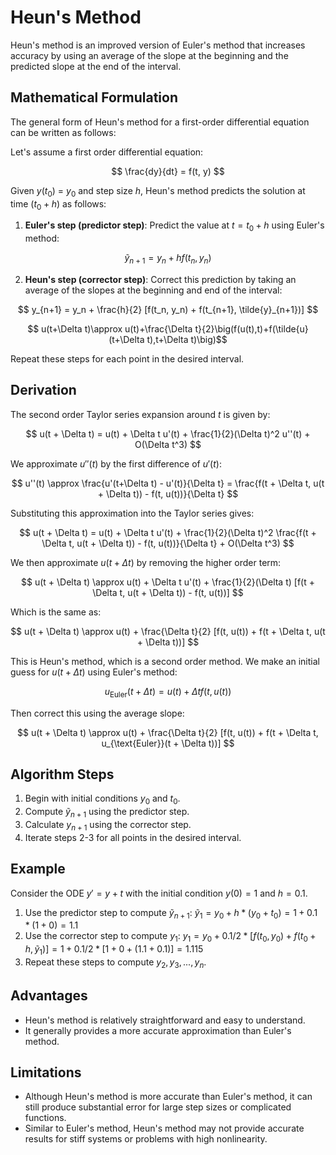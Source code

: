 
# Heun's Method

Heun's method is an improved version of Euler's method that increases accuracy by using an average of the slope at the beginning and the predicted slope at the end of the interval.

## Mathematical Formulation

The general form of Heun's method for a first-order differential equation can be written as follows:

Let's assume a first order differential equation:

$$ \frac{dy}{dt} = f(t, y) $$

Given $y(t_0)$ = $y_0$ and step size $h$, Heun's method predicts the solution at time $(t_0 + h)$ as follows:

1. **Euler's step (predictor step)**: Predict the value at $t = t_0 + h$ using Euler's method:

$$ \tilde{y}_{n+1} = y_n + h f(t_n, y_n) $$

2. **Heun's step (corrector step)**: Correct this prediction by taking an average of the slopes at the beginning and end of the interval:

$$ y_{n+1} = y_n + \frac{h}{2} [f(t_n, y_n) + f(t_{n+1}, \tilde{y}_{n+1})] $$

$$ u(t+\Delta t)\approx u(t)+\frac{\Delta t}{2}\big(f(u(t),t)+f(\tilde{u}(t+\Delta t),t+\Delta t)\big)$$

Repeat these steps for each point in the desired interval.

## Derivation

The second order Taylor series expansion around $t$ is given by:

$$ u(t + \Delta t) = u(t) + \Delta t u'(t) + \frac{1}{2}(\Delta t)^2 u''(t) + O(\Delta t^3) $$

We approximate $u''(t)$ by the first difference of $u'(t)$:

$$ u''(t) \approx \frac{u'(t+\Delta t) - u'(t)}{\Delta t} = \frac{f(t + \Delta t, u(t + \Delta t)) - f(t, u(t))}{\Delta t} $$

Substituting this approximation into the Taylor series gives:

$$ u(t + \Delta t) = u(t) + \Delta t u'(t) + \frac{1}{2}(\Delta t)^2 \frac{f(t + \Delta t, u(t + \Delta t)) - f(t, u(t))}{\Delta t} + O(\Delta t^3) $$

We then approximate $u(t + \Delta t)$ by removing the higher order term:

$$ u(t + \Delta t) \approx u(t) + \Delta t u'(t) + \frac{1}{2}(\Delta t) [f(t + \Delta t, u(t + \Delta t)) - f(t, u(t))] $$

Which is the same as:

$$ u(t + \Delta t) \approx u(t) + \frac{\Delta t}{2} [f(t, u(t)) + f(t + \Delta t, u(t + \Delta t))] $$

This is Heun's method, which is a second order method. We make an initial guess for $u(t + \Delta t)$ using Euler's method:

$$ u_{\text{Euler}}(t + \Delta t) = u(t) + \Delta t f(t, u(t)) $$

Then correct this using the average slope:

$$ u(t + \Delta t) \approx u(t) + \frac{\Delta t}{2} [f(t, u(t)) + f(t + \Delta t, u_{\text{Euler}}(t + \Delta t))] $$


## Algorithm Steps

1. Begin with initial conditions $y_0$ and $t_0$.
2. Compute $\tilde{y}_{n+1}$ using the predictor step.
3. Calculate $y_{n+1}$ using the corrector step.
4. Iterate steps 2-3 for all points in the desired interval.

## Example

Consider the ODE $y' = y + t$ with the initial condition $y(0) = 1$ and $h = 0.1$.

1. Use the predictor step to compute $\tilde{y}_{n+1}$: $\tilde{y}_1 = y_0 + h*(y_0 + t_0) = 1 + 0.1*(1 + 0) = 1.1$
2. Use the corrector step to compute $y_1$: $y_1 = y_0 + 0.1/2*[f(t_0, y_0) + f(t_0 + h, \tilde{y}_1)] = 1 + 0.1/2*[1 + 0 + (1.1 + 0.1)] = 1.115$
3. Repeat these steps to compute $y_2, y_3, ..., y_n$.

## Advantages

- Heun's method is relatively straightforward and easy to understand.
- It generally provides a more accurate approximation than Euler's method.

## Limitations

- Although Heun's method is more accurate than Euler's method, it can still produce substantial error for large step sizes or complicated functions.
- Similar to Euler's method, Heun's method may not provide accurate results for stiff systems or problems with high nonlinearity.
